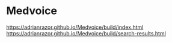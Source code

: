 # Medvoice
https://adrianrazor.github.io/Medvoice/build/index.html
https://adrianrazor.github.io/Medvoice/build/search-results.html
